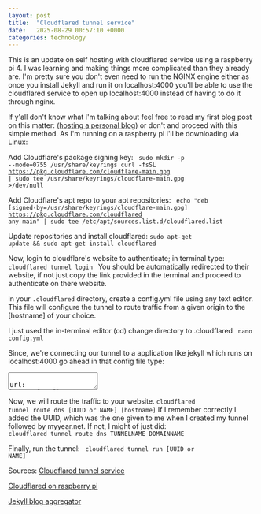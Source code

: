```yaml
---
layout: post
title:  "Cloudflared tunnel service"
date:   2025-08-29 00:57:10 +0000
categories: technology
---
```


This is an update on self hosting with cloudflared service using a raspberry pi 4. I was learning and making things more complicated than they already are. I'm pretty sure you don't even need to run the NGINX engine either as once you install Jekyll and run it on localhost:4000 you'll be able to use the cloudflared service to open up localhost:4000 instead of having to do it through nginx. 

If y'all don't know what I'm talking about feel free to read my first blog post on this matter: (<a href="https://myyear.net/technology/2025/07/25/hosting-a-personal-blog.html">hosting a personal blog</a>) or don't and proceed with this simple method.
As I'm running on a raspberry pi I'll be downloading via Linux:

Add Cloudflare's package signing key:
<code> sudo mkdir -p --mode=0755 /usr/share/keyrings
curl -fsSL https://pkg.cloudflare.com/cloudflare-main.gpg | sudo tee /usr/share/keyrings/cloudflare-main.gpg >/dev/null</code>

Add Cloudflare's apt repo to your apt repositories:
<code> echo "deb [signed-by=/usr/share/keyrings/cloudflare-main.gpg] https://pkg.cloudflare.com/cloudflared any main" | sudo tee /etc/apt/sources.list.d/cloudflared.list</code>

Update repositories and install cloudflared:
<code>sudo apt-get update && sudo apt-get install cloudflared </code>

Now, login to cloudflare's website to authenticate; in terminal type:
<code>cloudflared tunnel login </code>
You should be automatically redirected to their website, if not just copy the link provided in the terminal and proceed to authenticate on there website.

in your <code>.cloudflared</code> directory, create a config.yml file using any text editor. This file will configure the tunnel to route traffic from a given origin to the [hostname] of your choice.

I just used the in-terminal editor (cd) change directory to .cloudflared <code> nano config.yml </code>

Since, we're connecting our tunnel to a application like jekyll which runs on localhost:4000 go ahead in that config file type:
<textarea> 
url: http://localhost:4000
tunnel: [Tunnel-UUID]
credentials-file: /root/.cloudflared/[Tunnel-UUID].json
</textarea>

Now, we will route the traffic to your website.
<code>cloudflared tunnel route dns [UUID or NAME] [hostname]</code>
If I remember correctly I added the UUID, which was the one given to me when I created my tunnel followed by myyear.net. If not, I might of just did:
<code> cloudflared tunnel route dns TUNNELNAME DOMAINNAME</code>

Finally, run the tunnel:
<code> cloudflared tunnel run [UUID or NAME]</code>


Sources:
<a href="https://developers.cloudflare.com/cloudflare-one/connections/connect-networks/do-more-with-tunnels/local-management/create-local-tunnel/">Cloudflared tunnel service</a>

<a href="https://pimylifeup.com/raspberry-pi-cloudflare-tunnel/">Cloudflared on raspberry pi</a>

<a href="https://jekyllrb.com/">Jekyll blog aggregator</a>
